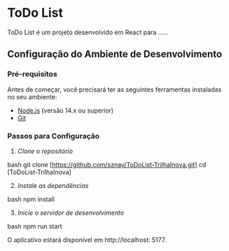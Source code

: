# ToDo List

ToDo List é um projeto desenvolvido em React para ......

## Configuração do Ambiente de Desenvolvimento

### Pré-requisitos

Antes de começar, você precisará ter as seguintes ferramentas instaladas no seu ambiente:

- [Node.js](https://nodejs.org/) (versão 14.x ou superior)
- [Git](https://git-scm.com/)

### Passos para Configuração

1. *Clone o repositório*

bash
git clone [https://github.com/sznay/ToDoList-TrilhaInova.git]
cd [ToDoList-TrilhaInova]


2. *Instale as dependências*

bash
npm install


3. *Inicie o servidor de desenvolvimento*

bash
npm run start


O aplicativo estará disponível em http://localhost: 5177.